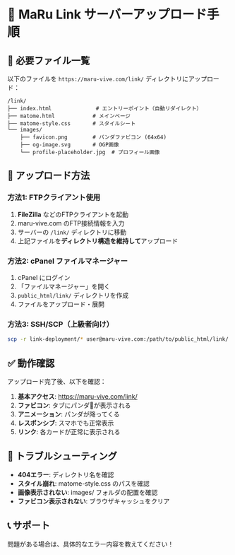 # 🚀 MaRu Link サーバーアップロード手順

## 📁 **必要ファイル一覧**
以下のファイルを `https://maru-vive.com/link/` ディレクトリにアップロード：

```
/link/
├── index.html              # エントリーポイント（自動リダイレクト）
├── matome.html            # メインページ
├── matome-style.css       # スタイルシート
└── images/
    ├── favicon.png        # パンダファビコン (64x64)
    ├── og-image.svg       # OGP画像
    └── profile-placeholder.jpg  # プロフィール画像
```

## 🔧 **アップロード方法**

### **方法1: FTPクライアント使用**
1. **FileZilla** などのFTPクライアントを起動
2. maru-vive.com のFTP接続情報を入力
3. サーバーの `/link/` ディレクトリに移動
4. 上記ファイルを**ディレクトリ構造を維持して**アップロード

### **方法2: cPanel ファイルマネージャー**
1. cPanel にログイン
2. 「ファイルマネージャー」を開く
3. `public_html/link/` ディレクトリを作成
4. ファイルをアップロード・展開

### **方法3: SSH/SCP（上級者向け）**
```bash
scp -r link-deployment/* user@maru-vive.com:/path/to/public_html/link/
```

## ✅ **動作確認**

アップロード完了後、以下を確認：

1. **基本アクセス**: https://maru-vive.com/link/
2. **ファビコン**: タブにパンダ🐼が表示される
3. **アニメーション**: パンダが降ってくる
4. **レスポンシブ**: スマホでも正常表示
5. **リンク**: 各カードが正常に表示される

## 🚨 **トラブルシューティング**

- **404エラー**: ディレクトリ名を確認
- **スタイル崩れ**: matome-style.css のパスを確認  
- **画像表示されない**: images/ フォルダの配置を確認
- **ファビコン表示されない**: ブラウザキャッシュをクリア

## 📞 **サポート**
問題がある場合は、具体的なエラー内容を教えてください！